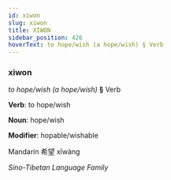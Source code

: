```yaml
---
id: xiwon
slug: xiwon
title: XİWON
sidebar_position: 426
hoverText: to hope/wish (a hope/wish) § Verb
---
```


### xiwon

*to hope/wish (a hope/wish)* **§** Verb

**Verb**: to hope/wish

**Noun**: hope/wish

**Modifier**: hopable/wishable

Mandarin 希望 xīwàng 

*Sino-Tibetan Language Family*